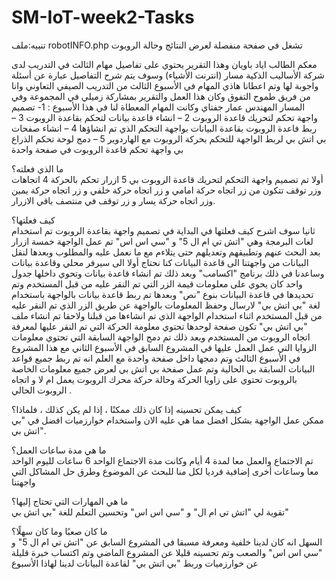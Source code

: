 # SM-IoT-week2-Tasks

تنبيه:ملف robotINFO.php تشغل في صفحة منفصلة لعرض النتائج وحالة الروبوت 


معكم الطالب اياد باويان وهذا التقرير يحتوي على تفاصيل مهام الثالث في التدريب لدى شركة الأساليب الذكية مسار (انترنت الأشياء) وسوف يتم شرح التفاصيل عبارة عن أسئلة واجوبة لها وتم اعطانا هاذي المهام في الأسبوع الثالث من التدريب الصيفي التعاوني وانا من فريق طموح التفوق وكان هذا العمل والتقرير بمشاركة زميلي في المجموعة وفي المسار المهندس عمار جفتاي وكانت المهام المعطاة لنا في هذا الأسبوع : 1- تصميم واجهة تحكم لتحريك قاعدة الروبوت 2 – انشاء قاعدة بيانات لتحكم بقاعدة الروبوت 3 – ربط فاعدة الروبوت بقاعدة البيانات بواجهة التحكم الذي تم انشاؤها 4 – انشاء صفحات بي اتش بي لربط الواجهة للتحكم بحركة الروبوت مع الهاردوير 5 – دمج لوحة تحكم الذراع بي واجهة تحكم قاعدة الروبوت في صفحة واحدة
 
ما الذي فعلته؟   
أولا تم تصميم واجهة التحكم لتحريك قاعدة الروبوت بي 5 ازرار تحكم بالحركة 4 اتجاهات وزر توقف تتكون من زر  اتجاه حركة امامي و زر اتجاه حركة خلفي و زر اتجاه حركة يمين وزر اتجاه حركة يسار و زر توقف في منتصف باقي الازرار.
 
كيف فعلتها؟   
ثانيا سوف اشرح كيف فعلتها في البداية في تصميم واجهة بقاعدة الروبوت تم استخدام لغات البرمجة وهي "اتش تي ام ال 5" و "سي اس اس"  تم عمل الواجهة خمسة ازرار  بعد البحث عنهم وتطبيقهم وتعديلهم حتى يتلاءم مع ما نعمل عليه والمطلوب وبعدها لنقل البيانات من واجهتنا الى قاعدة البيانات كنا نحتاج أولا الى سيرفر محلي وقاعدة بيانات وساعدنا في ذلك برنامج "اكسامب"  وبعد ذلك تم انشاء قاعدة بيانات وتحوي داخلها جدول واحد كان يحوي على معلومات قيمة الزر التي تم النقر عليه من قبل المستخدم وتم تحديدها في قاعدة البيانات بنوع "نص" وبعدها تم ربط قاعدة بيانات بالواجهة باستخدام لغة "بي اتش بي"  لارسال وحفظ المعلومات بالواجهة عن طريق الزر الذي تم النقر عليه من قبل المستخدم اثناء استخدام الواجهة الذي تم انشاءها من قبلنا  ولاحقا تم انشاء ملف "بي اتش بي"  تكون صفحة لوحدها تحتوي معلومة الحركة التي تم النقر عليها لمعرفة اتجاه الروبوت من المستخدم وبعد ذلك تم دمج الواجهة السابقة التي تحتوي معلومات الزوايا التي عمل العمل عليها في المشروع السابق في الأسبوع الثاني مع هذا المشروع في الأسبوع الثالث وتم دمجها داخل صفحة واحدة مع العلم انه تم ربط جميع قواعد البيانات السابقة بي الحالية وتم عمل صفحة بي اتش بي لعرض جميع معلومات الخاصة بالروبوت تحتوي على زاويا الحركة وحالة حركة محرك الروبوت يعمل ام لا و اتجاه الروبوت الحالي .
 
كيف يمكن تحسينه إذا كان ذلك ممكنًا ، إذا لم يكن كذلك ، فلماذا؟  
ممكن عمل الواجهة بشكل افضل مما هي عليه الان واستخدام خوارزميات افضل في "بي اتش بي". 

ما هي مدة ساعات العمل؟  
تم الاجتماع والعمل معا لمدة 4 أيام وكانت مدة الاجتماع الواحد 6 ساعات لليوم الواحد معا وساعات أخرى إضافية فرديا لكل منا للبحث عن الموضوع وطرق حل المشاكل التي واجهتنا 
 
ما هي المهارات التي تحتاج إليها؟  
تقوية لي "اتش تي ام ال" و "سي اس اس" وتحسين التعلم للغة "بي اتش بي" 
 
ما كان صعبًا وما كان سهلًا؟   
السهل انه كان لدينا خلفية ومعرفة مسبقا في المشروع السابق عن "اتش تي ام ال 5" و "سي اس اس" والصعب وتم تحسينه قليلا عن المشروع الماضي وتم اكتساب خبرة قليلة عن خوارزميات وربط "بي اتش بي" لقاعدة البيانات لدينا لهاذا الأسبوع
